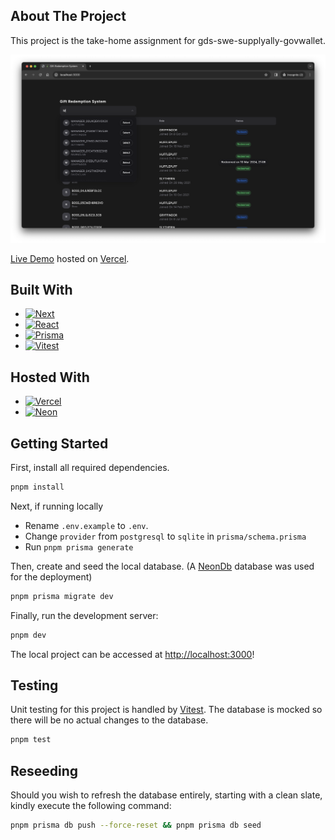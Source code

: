 
## About The Project
This project is the take-home assignment for gds-swe-supplyally-govwallet.

![Screenshot](https://github.com/st-muel/gds-intern-assignment/blob/main/public/screenshot.png)

[Live Demo](https://gds-intern-assignment.vercel.app/) hosted on [Vercel][Vercel-url].

## Built With

* [![Next][Next.js]][Next-url]
* [![React][React.js]][React-url]
* [![Prisma][Prisma]][Prisma-url]
* [![Vitest][Vitest]][Vitest-url]

## Hosted With

* [![Vercel][Vercel]][Vercel-url]
* [![Neon][Neon]][Neon-url]

## Getting Started

First, install all required dependencies.
```bash
pnpm install
```

Next, if running locally 
- Rename `.env.example` to `.env`.
- Change `provider` from `postgresql` to `sqlite` in `prisma/schema.prisma`
- Run `pnpm prisma generate`

Then, create and seed the local database. (A [NeonDb][Neon-url] database was used for the deployment)
```bash
pnpm prisma migrate dev
```

Finally, run the development server:

```bash
pnpm dev
```

The local project can be accessed at [http://localhost:3000](http://localhost:3000)!

## Testing

Unit testing for this project is handled by [Vitest][Vitest-url]. The database is mocked so there will be no actual changes to the database.

```bash
pnpm test
```

## Reseeding

Should you wish to refresh the database entirely, starting with a clean slate, kindly execute the following command:

```bash
pnpm prisma db push --force-reset && pnpm prisma db seed
```

[Next.js]: https://img.shields.io/badge/next.js-000000?style=for-the-badge&logo=nextdotjs&logoColor=white
[Next-url]: https://nextjs.org/
[React.js]: https://img.shields.io/badge/React-20232A?style=for-the-badge&logo=react&logoColor=61DAFB
[React-url]: https://reactjs.org/
[Prisma]: https://img.shields.io/badge/Prisma-3982CE?style=for-the-badge&logo=Prisma&logoColor=white
[Prisma-url]: https://www.prisma.io/
[Vitest]: https://img.shields.io/badge/-Vitest-%252529?style=for-the-badge&logo=vitest&logoColor=white
[Vitest-url]: https://vitest.dev/
[Vercel]: https://img.shields.io/badge/Vercel-black?style=flat&logo=Vercel&logoColor=white
[Vercel-url]: https://vercel.com/
[Neon]: https://neon.tech/_next/static/svgs/e9de8fc7653111a1423e0d227c0c5e9f.svg
[Neon-url]: https://neon.tech/